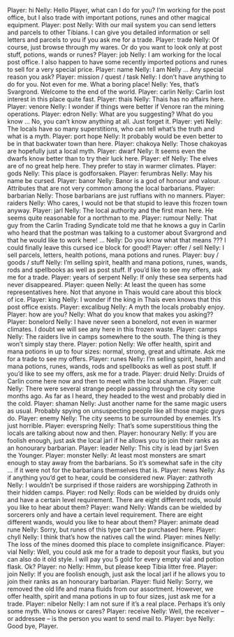 Player: hi
Nelly: Hello Player, what can I do for you? I’m working for the post office, but I also trade with important potions, runes and other magical equipment.
Player: post
Nelly: With our mail system you can send letters and parcels to other Tibians. I can give you detailed information or sell letters and parcels to you if you ask me for a trade.
Player: trade
Nelly: Of course, just browse through my wares. Or do you want to look only at post stuff, potions, wands or runes?
Player: job
Nelly: I am working for the local post office. I also happen to have some recently imported potions and runes to sell for a very special price.
Player: name
Nelly: I am Nelly … Any special reason you ask?
Player: mission / quest / task
Nelly: I don’t have anything to do for you. Not even for me. What a boring place!
Nelly: Yes, that’s Svargrond. Welcome to the end of the world.
Player: carlin
Nelly: Carlin lost interest in this place quite fast.
Player: thais
Nelly: Thais has no affairs here.
Player: venore
Nelly: I wonder if things were better if Venore ran the mining operations.
Player: edron
Nelly: What are you suggesting? What do you know … No, you can’t know anything at all. Just forget it.
Player: yeti
Nelly: The locals have so many superstitions, who can tell what’s the truth and what is a myth.
Player: port hope
Nelly: It probably would be even better to be in that backwater town than here.
Player: chakoya
Nelly: Those chakoyas are hopefully just a local myth.
Player: dwarf
Nelly: It seems even the dwarfs know better than to try their luck here.
Player: elf
Nelly: The elves are of no great help here. They prefer to stay in warmer climates.
Player: gods
Nelly: This place is godforsaken.
Player: ferumbras
Nelly: May his name be cursed.
Player: banor
Nelly: Banor is a god of honour and valour. Attributes that are not very common among the local barbarians.
Player: barbarian
Nelly: Those barbarians are just ruffians with no manners.
Player: raiders
Nelly: Who cares, I would not be that stupid to leave this frozen town anyway.
Player: jarl
Nelly: The local authority and the first man here. He seems quite reasonable for a northman to me.
Player: rumour
Nelly: That guy from the Carlin Trading Syndicate told me that he knows a guy in Carlin who heard that the postman was talking to a customer about Svargrond and that he would like to work here! …
Nelly: Do you know what that means ??? I could finally leave this cursed ice block for good!!
Player: offer / sell
Nelly: I sell parcels, letters, health potions, mana potions and runes.
Player: buy / goods / stuff
Nelly: I’m selling spirit, health and mana potions, runes, wands, rods and spellbooks as well as post stuff. If you’d like to see my offers, ask me for a trade.
Player: years of serpent
Nelly: If only these sea serpents had never disappeared.
Player: queen
Nelly: At least the queen has some representatives here. Not that anyone in Thais would care about this block of ice.
Player: king
Nelly: I wonder if the king in Thais even knows that this post office exists.
Player: excalibug
Nelly: A myth the locals probably enjoy.
Player: how are you?
Nelly: What do you know that makes you asking??
Player: bonelord
Nelly: I have never seen a bonelord, not even in warmer climates. I doubt we will see any here in this frozen waste.
Player: camps
Nelly: The raiders live in camps somewhere to the south. The thing is they won’t simply stay there.
Player: potion
Nelly: We offer health, spirit and mana potions in up to four sizes: normal, strong, great and ultimate. Ask me for a trade to see my offers.
Player: runes
Nelly: I’m selling spirit, health and mana potions, runes, wands, rods and spellbooks as well as post stuff. If you’d like to see my offers, ask me for a trade.
Player: druid
Nelly: Druids of Carlin come here now and then to meet with the local shaman.
Player: cult
Nelly: There were several strange people passing through the city some months ago. As far as I heard, they headed to the west and probably died in the cold.
Player: shaman
Nelly: Just another name for the same magic users as usual. Probably spying on unsuspecting people like all those magic guys do.
Player: enemy
Nelly: The city seems to be surrounded by enemies. It’s just horrible.
Player: everspring
Nelly: That’s some superstitious thing the locals are talking about now and then.
Player: honourary
Nelly: If you are foolish enough, just ask the local jarl if he allows you to join their ranks as an honourary barbarian.
Player: leader
Nelly: This city is lead by jarl Sven the Younger.
Player: monster
Nelly: At least most monsters are smart enough to stay away from the barbarians. So it’s somewhat safe in the city … if it were not for the barbarians themselves that is.
Player: news
Nelly: As if anything you’d get to hear, could be considered new.
Player: zathroth
Nelly: I wouldn’t be surprised if those raiders are worshipping Zathroth in their hidden camps.
Player: rod
Nelly: Rods can be wielded by druids only and have a certain level requirement. There are eight different rods, would you like to hear about them?
Player: wand
Nelly: Wands can be wielded by sorcerers only and have a certain level requirement. There are eight different wands, would you like to hear about them?
Player: animate dead rune
Nelly: Sorry, but runes of this type can’t be purchased here.
Player: chyll
Nelly: I think that’s how the natives call the wind.
Player: mines
Nelly: The loss of the mines doomed this place to complete insignificance.
Player: vial
Nelly: Well, you could ask me for a trade to deposit your flasks, but you can also do it old style. I will pay you 5 gold for every empty vial and potion flask. Ok?
Player: no
Nelly: Hmm, but please keep Tibia litter free.
Player: join
Nelly: If you are foolish enough, just ask the local jarl if he allows you to join their ranks as an honourary barbarian.
Player: fluid
Nelly: Sorry, we removed the old life and mana fluids from our assortment. However, we offer health, spirit and mana potions in up to four sizes, just ask me for a trade.
Player: nibelor
Nelly: I am not sure if it’s a real place. Perhaps it’s only some myth. Who knows or cares?
Player: receive
Nelly: Well, the receiver – or addressee – is the person you want to send mail to.
Player: bye
Nelly: Good bye, Player.